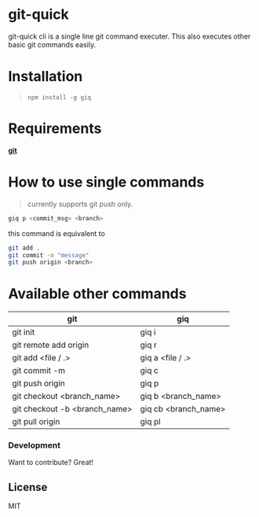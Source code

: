 # git-quick

git-quick cli is a single line git command executer. This also executes other basic git commands easily.

# Installation
> ```npm install -g giq```

# Requirements
**[git](https://git-scm.com/book/en/v2/Getting-Started-Installing-Git)**
 
# How to use single commands
> currently supports git push only.

```sh
giq p <commit_msg> <branch>
```
this command is equivalent to 
```sh
git add .
git commit -m "message"
git push origin <branch>
```

# Available other commands

| git | giq |
| ------ | ------ |
| git init | giq i |
| git remote add origin <repo link>  | giq r <repo link>|
| git add <file / .> | giq a <file / .> |
| git commit -m <message> | giq c <message> |
| git push origin <branch>  | giq p <branch> |
| git checkout <branch_name> | giq b <branch_name> |
| git checkout -b <branch_name> | giq cb <branch_name> |
| git pull origin <branch> | giq pl <branch> |


### Development

Want to contribute? Great!



License
----

MIT
